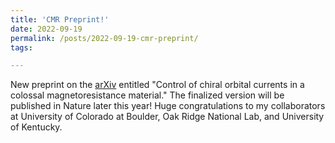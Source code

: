```yaml
---
title: 'CMR Preprint!'
date: 2022-09-19
permalink: /posts/2022-09-19-cmr-preprint/
tags:

---
```


New preprint on the [arXiv](https://arxiv.org/abs/2209.08672) entitled "Control of chiral orbital currents in a colossal magnetoresistance material." The finalized version will be published in Nature later this year! Huge congratulations to my collaborators at University of Colorado at Boulder, Oak Ridge National Lab, and University of Kentucky.
